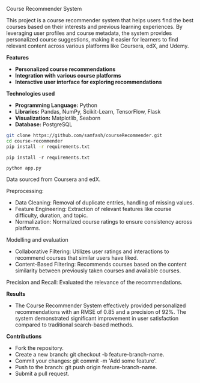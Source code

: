 Course Recommender System

This project is a course recommender system that helps users find the best courses based on their interests and previous learning experiences.
By leveraging user profiles and course metadata, the system provides personalized course suggestions, making it easier for learners to find relevant content across various platforms like Coursera, edX, and Udemy.

**Features**
- **Personalized course recommendations**
- **Integration with various course platforms**
- **Interactive user interface for exploring recommendations**

**Technologies used**
- **Programming Language:** Python
- **Libraries:** Pandas, NumPy, Scikit-Learn, TensorFlow, Flask
- **Visualization:** Matplotlib, Seaborn
- **Database:** PostgreSQL

``` bash
git clone https://github.com/samfash/courseRecommender.git
cd course-recommender
pip install -r requirements.txt
```
```
pip install -r requirements.txt
```

```
python app.py
```

Data sourced from Coursera and edX.

Preprocessing:
- Data Cleaning: Removal of duplicate entries, handling of missing values.
- Feature Engineering: Extraction of relevant features like course difficulty, duration, and topic.
- Normalization: Normalized course ratings to ensure consistency across platforms.

Modelling and evaluation
- Collaborative Filtering: Utilizes user ratings and interactions to recommend courses that similar users have liked.
- Content-Based Filtering: Recommends courses based on the content similarity between previously taken courses and available courses.

Precision and Recall: Evaluated the relevance of the recommendations.


**Results**
- The Course Recommender System effectively provided personalized recommendations with an RMSE of 0.85 and a precision of 92%. The system demonstrated significant improvement in user satisfaction compared to traditional search-based methods.

**Contributions**
- Fork the repository.
- Create a new branch: git checkout -b feature-branch-name.
- Commit your changes: git commit -m 'Add some feature'.
- Push to the branch: git push origin feature-branch-name.
- Submit a pull request.